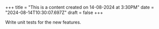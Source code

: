 +++
title = "This is a content created on 14-08-2024 at 3:30PM"
date = "2024-08-14T10:30:07.697Z"
draft = false
+++

  Write unit tests for the new features.
        